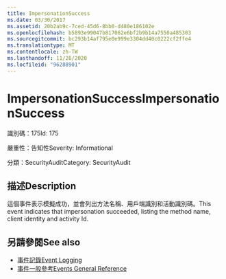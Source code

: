 ```yaml
---
title: ImpersonationSuccess
ms.date: 03/30/2017
ms.assetid: 20b2ab9c-7ced-45d6-8bb0-d480e186102e
ms.openlocfilehash: b5893e99047b817062e6bf2b9b14a7550a485303
ms.sourcegitcommit: bc293b14af795e0e999e3304dd40c0222cf2ffe4
ms.translationtype: MT
ms.contentlocale: zh-TW
ms.lasthandoff: 11/26/2020
ms.locfileid: "96288901"
---
```

# <a name="impersonationsuccess"></a><span data-ttu-id="0635a-102">ImpersonationSuccess</span><span class="sxs-lookup"><span data-stu-id="0635a-102">ImpersonationSuccess</span></span>

<span data-ttu-id="0635a-103">識別碼：175</span><span class="sxs-lookup"><span data-stu-id="0635a-103">Id: 175</span></span>  
  
 <span data-ttu-id="0635a-104">嚴重性：告知性</span><span class="sxs-lookup"><span data-stu-id="0635a-104">Severity: Informational</span></span>  
  
 <span data-ttu-id="0635a-105">分類：SecurityAudit</span><span class="sxs-lookup"><span data-stu-id="0635a-105">Category: SecurityAudit</span></span>  
  
## <a name="description"></a><span data-ttu-id="0635a-106">描述</span><span class="sxs-lookup"><span data-stu-id="0635a-106">Description</span></span>  

 <span data-ttu-id="0635a-107">這個事件表示模擬成功，並會列出方法名稱、用戶端識別和活動識別碼。</span><span class="sxs-lookup"><span data-stu-id="0635a-107">This event indicates that impersonation succeeded, listing the method name, client identity and activity Id.</span></span>  
  
## <a name="see-also"></a><span data-ttu-id="0635a-108">另請參閱</span><span class="sxs-lookup"><span data-stu-id="0635a-108">See also</span></span>

- [<span data-ttu-id="0635a-109">事件記錄</span><span class="sxs-lookup"><span data-stu-id="0635a-109">Event Logging</span></span>](index.md)
- [<span data-ttu-id="0635a-110">事件一般參考</span><span class="sxs-lookup"><span data-stu-id="0635a-110">Events General Reference</span></span>](events-general-reference.md)
